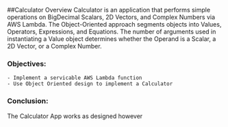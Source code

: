 ##Calculator Overview
Calculator is an application that performs simple operations on BigDecimal Scalars, 2D Vectors, and Complex 
Numbers via AWS Lambda. The Object-Oriented approach segments objects into Values, Operators, Expressions, 
and Equations. The number of arguments used in instantiating a Value object determines whether the Operand 
is a Scalar, a 2D Vector, or a Complex Number. 

### Objectives:
    - Implement a servicable AWS Lambda function
    - Use Object Oriented design to implement a Calculator

### Conclusion:
The Calculator App works as designed however
